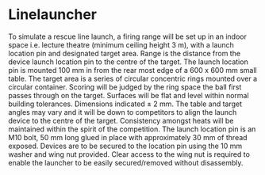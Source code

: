# Linelauncher
To simulate a rescue line launch, a firing range will be set up in an indoor space i.e. lecture theatre (minimum ceiling height 3 m), with a launch location pin and designated target area. Range is the distance from the device launch location pin to the centre of the target. The launch location pin is mounted 100 mm in from the rear most edge of a 600 x 600 mm small table. The target area is a series of circular concentric rings mounted over a circular container. Scoring will be judged by the ring space the ball first passes through on the target.
Surfaces will be flat and level within normal building tolerances. Dimensions indicated ± 2 mm. The table and target angles may vary and it will be down to competitors to align the launch device to the centre of the target. Consistency amongst heats will be maintained within the spirit of the competition.
The launch location pin is an M10 bolt, 50 mm long glued in place with approximately 30 mm of thread exposed. Devices are to be secured to the location pin using the 10 mm washer and wing nut provided. Clear access to the wing nut is required to enable the launcher to be easily secured/removed without disassembly.
